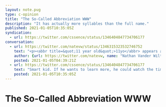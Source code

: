```yaml
---
layout: note.pug
type: c-opinion
title: "The So-Called Abbreviation WWW"
description: "It has actually more syllables than the full name."
published: 2021-01-05T10:35:05Z
syndication:
  - url: https://twitter.com/cssence/status/1346404847734706177
conversation:
  - url: https://twitter.com/natevw/status/1346315323532746752
    text: "<p><abbr title=&quot;11 year old&quot;>11yo</abbr> appears at top of stairs 40 minutes after going to bed: “Dad? So this question isn’t maybe very important, buuut, well, you know how you said WWW stands for World Wide Web? I think it would be quicker just to say World Wide Web?”</p>"
    author: {url: https://twitter.com/natevw, name: "Nathan Vander Wilt"}
    posted: 2021-01-05T04:39:21Z
  - url: https://twitter.com/cssence/status/1346404847734706177
    text: "Smart kid. If he wants to learn more, he could watch the timeless talk “A” by [@adactio](https://twitter.com/adactio) in its entirety. Or jump straight to the 25:49 mark.<br>[speaking.adactio.com/50nYSD/a](https://speaking.adactio.com/50nYSD/a)"
    posted: 2021-01-05T10:35:05Z
---
```


# The So-Called Abbreviation WWW
